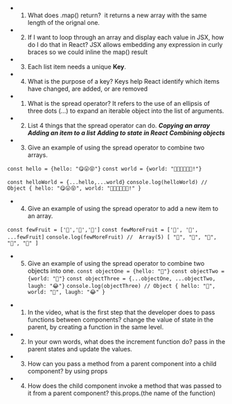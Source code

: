 - 1. What does .map() return?  it returns a new array with the same length of the orignal one.

- 2. If I want to loop through an array and display each value in JSX, how do I do that in React? JSX allows embedding any expression in curly braces so we could inline the map() result

- 3. Each list item needs a unique __Key__.

- 4. What is the purpose of a key? Keys help React identify which items have changed, are added, or are removed


- 1. What is the spread operator? It refers to the use of an ellipsis of three dots (…) to expand an iterable object into the list of arguments.

- 2. List 4 things that the spread operator can do. 
***Copying an array***
***Adding an item to a list***
***Adding to state in React***
***Combining objects***

- 3. Give an example of using the spread operator to combine two arrays.

`const hello = {hello: "😋😛😝"}`
`const world = {world: "🙂🙃😇🥰😍🤩!"}`

`const helloWorld = {...hello,...world}`
`console.log(helloWorld) // Object { hello: "😋😛😝", world: "🙂🙃😇🥰😍🤩!" }`

- 4. Give an example of using the spread operator to add a new item to an array.

`const fewFruit = ['🍏','🍊','🍌']`
`const fewMoreFruit = ['🍉', '🍍', ...fewFruit]`
`console.log(fewMoreFruit) //  Array(5) [ "🍉", "🍍", "🍏", "🍊", "🍌" ]`

- 5. Give an example of using the spread operator to combine two objects into one.
`const objectOne = {hello: "🤪"}`
`const objectTwo = {world: "🐻"}`
`const objectThree = {...objectOne, ...objectTwo, laugh: "😂"}`
`console.log(objectThree) // Object { hello: "🤪", world: "🐻", laugh: "😂" }`

* 1. In the video, what is the first step that the developer does to pass functions between components? change the value of state in the parent, by creating a function in the same level.

* 2. In your own words, what does the increment function do? pass in the parent states and update the values.

* 3. How can you pass a method from a parent component into a child component? by using props

* 4. How does the child component invoke a method that was passed to it from a parent component? this.props.(the name of the function)